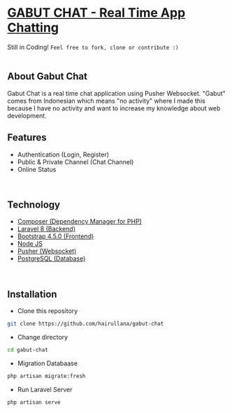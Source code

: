# <b><a href="http://github.com/hairullana/gabut-chat" target="_blank">GABUT CHAT - Real Time App Chatting</a></b>
Still in Coding! `Feel free to fork, clone or contribute :)`
<br>
<br>

## <b>About Gabut Chat</b>
Gabut Chat is a real time chat application using Pusher Websocket. "Gabut" comes from Indonesian which means "no activity" where I made this because I have no activity and want to increase my knowledge about web development.
<br>

## <b>Features</b>
- Authentication (Login, Register)
- Public & Private Channel (Chat Channel)
- Online Status
<br>

## <b>Technology</b>
- <a href="https://getcomposer.org/">Composer (Dependency Manager for PHP)</a>
- <a href="https://laravel.com/">Laravel 8 (Backend)</a>
- <a href="https://getbootstrap.com/">Bootstrap 4.5.0 (Frontend)</a>
- <a href="https://nodejs.org/">Node JS</a>
- <a href="https://pusher.com/">Pusher (Websocket)</a>
- <a href="https://www.postgresql.org/">PostgreSQL (Database)</a>
<br>

## <b>Installation</b>
- Clone this repository
```bash
git clone https://github.com/hairullana/gabut-chat
```
- Change directory
```bash
cd gabut-chat
```
- Migration Databaase
```bash
php artisan migrate:fresh
```
- Run Laravel Server
```bash
php artisan serve
```